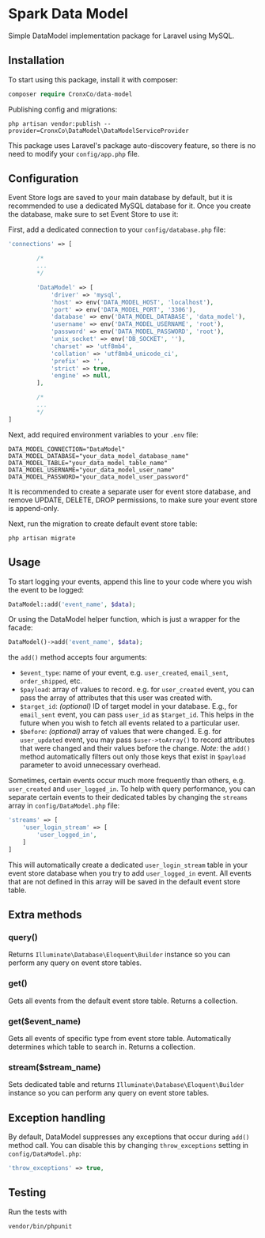 # Spark Data Model

Simple DataModel implementation package for Laravel using MySQL.

## Installation

To start using this package, install it with composer:

```php
composer require CronxCo/data-model
```

Publishing config and migrations:

```
php artisan vendor:publish --provider=CronxCo\DataModel\DataModelServiceProvider
```

This package uses Laravel's package auto-discovery feature, so there is no need to modify your `config/app.php` file.

## Configuration

Event Store logs are saved to your main database by default, but it is recommended to use a dedicated MySQL database for it. Once you create the database, make sure to set Event Store to use it:

First, add a dedicated connection to your `config/database.php` file:

```php
'connections' => [

        /*
        ...
        */

        'DataModel' => [
            'driver' => 'mysql',
            'host' => env('DATA_MODEL_HOST', 'localhost'),
            'port' => env('DATA_MODEL_PORT', '3306'),
            'database' => env('DATA_MODEL_DATABASE', 'data_model'),
            'username' => env('DATA_MODEL_USERNAME', 'root'),
            'password' => env('DATA_MODEL_PASSWORD', 'root'),
            'unix_socket' => env('DB_SOCKET', ''),
            'charset' => 'utf8mb4',
            'collation' => 'utf8mb4_unicode_ci',
            'prefix' => '',
            'strict' => true,
            'engine' => null,
        ],

        /*
        ...
        */
]
```

Next, add required environment variables to your `.env` file:

```env
DATA_MODEL_CONNECTION="DataModel"
DATA_MODEL_DATABASE="your_data_model_database_name"
DATA_MODEL_TABLE="your_data_model_table_name"
DATA_MODEL_USERNAME="your_data_model_user_name"
DATA_MODEL_PASSWORD="your_data_model_user_password"
```

It is recommended to create a separate user for event store database, and remove UPDATE, DELETE, DROP permissions, to make sure your event store is append-only.

Next, run the migration to create default event store table:

```
php artisan migrate
```

## Usage

To start logging your events, append this line to your code where you wish the event to be logged:

```php
DataModel::add('event_name', $data);
```

Or using the DataModel helper function, which is just a wrapper for the facade:

```php
DataModel()->add('event_name', $data);
```

the `add()` method accepts four arguments:

- `$event_type`: name of your event, e.g. `user_created`, `email_sent`, `order_shipped`, etc.
- `$payload`: array of values to record. e.g. for `user_created` event, you can pass the array of attributes that this user was created with.
- `$target_id`: _(optional)_ ID of target model in your database. E.g., for `email_sent` event, you can pass `user_id` as `$target_id`. This helps in the future when you wish to fetch all events related to a particular user.
- `$before`: _(optional)_ array of values that were changed. E.g. for `user_updated` event, you may pass `$user->toArray()` to record attributes that were changed and their values before the change. _Note:_ the `add()` method automatically filters out only those keys that exist in `$payload` parameter to avoid unnecessary overhead.

Sometimes, certain events occur much more frequently than others, e.g. `user_created` and `user_logged_in`. To help with query performance, you can separate certain events to their dedicated tables by changing the `streams` array in `config/DataModel.php` file:

```php
'streams' => [
    'user_login_stream' => [
        'user_logged_in',
    ]
]
```

This will automatically create a dedicated `user_login_stream` table in your event store database when you try to add `user_logged_in` event. All events that are not defined in this array will be saved in the default event store table.

## Extra methods

### query()

Returns `Illuminate\Database\Eloquent\Builder` instance so you can perform any query on event store tables.

### get()

Gets all events from the default event store table. Returns a collection.

### get($event_name)

Gets all events of specific type from event store table. Automatically determines which table to search in. Returns a collection.

### stream($stream_name)

Sets dedicated table and returns `Illuminate\Database\Eloquent\Builder` instance so you can perform any query on event store tables.

## Exception handling

By default, DataModel suppresses any exceptions that occur during `add()` method call. You can disable this by changing `throw_exceptions` setting in `config/DataModel.php`:

```php
'throw_exceptions' => true,
```

## Testing

Run the tests with

```
vendor/bin/phpunit
```
